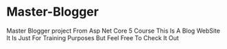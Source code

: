 # Master-Blogger
Master Blogger project From Asp Net Core 5 Course
This Is A Blog WebSite
It Is Just For Training Purposes But Feel Free To Check It Out

